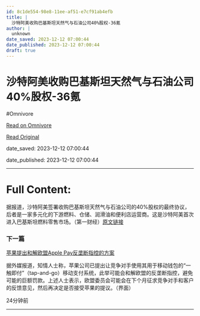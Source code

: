```yaml
---
id: 8c1de554-98e8-11ee-af51-e7cf91ab4efb
title: |
  沙特阿美收购巴基斯坦天然气与石油公司40%股权-36氪
author: |
  unknown
date_saved: 2023-12-12 07:00:44
date_published: 2023-12-12 07:00:44
draft: true
---
```


# 沙特阿美收购巴基斯坦天然气与石油公司40%股权-36氪
#Omnivore

[Read on Omnivore](https://omnivore.app/me/40-36-18c5df6cc9b)

[Read Original](https://36kr.com/newsflashes/2557713525923200?f=rss)

date_saved: 2023-12-12 07:00:44

date_published: 2023-12-12 07:00:44

--- 

# Full Content: 

据报道，沙特阿美签署收购巴基斯坦天然气与石油公司的40%股权的最终协议，后者是一家多元化的下游燃料、仓储、润滑油和便利店运营商。这是沙特阿美首次进入巴基斯坦燃料零售市场。（第一财经）[原文链接](https://www.yicai.com/brief/101924461.html)

### 下一篇

[苹果提出和解欧盟Apple Pay反垄断指控的方案](https://36kr.com/newsflashes/2557706667170947)

据外媒报道，知情人士称，苹果公司已提出让竞争对手使用其用于移动钱包的“一触即付”（tap-and-go）移动支付系统，此举可能会和解欧盟的反垄断指控，避免可能的巨额罚款。上述人士表示，欧盟委员会可能会在下个月征求竞争对手和客户的反馈意见，然后再决定是否接受苹果的提议。（界面）

24分钟前

---

